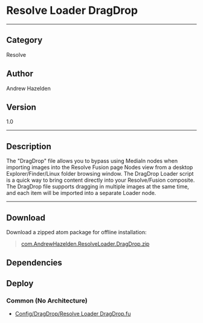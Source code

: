 # Resolve Loader DragDrop
___

## Category
Resolve

## Author
Andrew Hazelden

## Version
1.0

___

## Description
<p>The "DragDrop" file allows you to bypass using MediaIn nodes when importing images into the Resolve Fusion page Nodes view from a desktop Explorer/Finder/Linux folder browsing window. The DragDrop Loader script is a quick way to bring content directly into your Resolve/Fusion composite. The DragDrop file supports dragging in multiple images at the same time, and each item will be imported into a separate Loader node.</p>

___

## Download

Download a zipped atom package for offline installation:
> [com.AndrewHazelden.ResolveLoader.DragDrop.zip](https://gitlab.com/WeSuckLess/Reactor/-/archive/master/Reactor-master.zip?path=Atoms/com.AndrewHazelden.ResolveLoader.DragDrop)  

## Dependencies

## Deploy

### Common (No Architecture)

<ul>
<li><a href="https://gitlab.com/WeSuckLess/Reactor/-/blob/master/Atoms/com.AndrewHazelden.ResolveLoader.DragDrop/Config/DragDrop/Resolve Loader DragDrop.fu?ref_type=heads">Config/DragDrop/Resolve Loader DragDrop.fu</a></li>
</ul>
